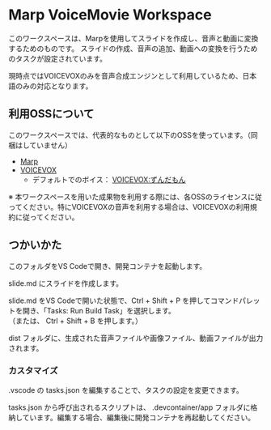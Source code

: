 # Marp VoiceMovie Workspace

このワークスペースは、Marpを使用してスライドを作成し、音声と動画に変換するためのものです。
スライドの作成、音声の追加、動画への変換を行うためのタスクが設定されています。

現時点ではVOICEVOXのみを音声合成エンジンとして利用しているため、日本語のみの対応となります。

## 利用OSSについて

このワークスペースでは、代表的なものとして以下のOSSを使っています。（同梱はしていません）

- [Marp](https://marp.app/)
- [VOICEVOX](https://voicevox.hiroshiba.jp/)
    - デフォルトでのボイス： [VOICEVOX:ずんだもん](https://zunko.jp/con_ongen_kiyaku.html)

※ 本ワークスペースを用いた成果物を利用する際には、各OSSのライセンスに従ってください。特にVOICEVOXの音声を利用する場合は、VOICEVOXの利用規約に従ってください。

## つかいかた

このフォルダをVS Codeで開き、開発コンテナを起動します。

slide.md にスライドを作成します。

slide.md をVS Codeで開いた状態で、Ctrl + Shift + P を押してコマンドパレットを開き、「Tasks: Run Build Task」を選択します。  
（または、 Ctrl + Shift + B を押します。）

dist フォルダに、生成された音声ファイルや画像ファイル、動画ファイルが出力されます。

### カスタマイズ

.vscode の tasks.json を編集することで、タスクの設定を変更できます。

tasks.json から呼び出されるスクリプトは、 .devcontainer/app フォルダに格納しています。編集する場合、編集後に開発コンテナを再起動してください。
